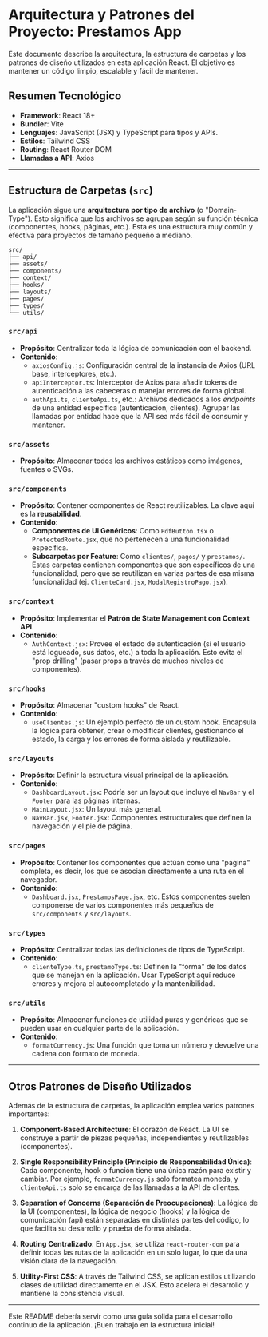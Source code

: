 # Arquitectura y Patrones del Proyecto: Prestamos App

Este documento describe la arquitectura, la estructura de carpetas y los patrones de diseño utilizados en esta aplicación React. El objetivo es mantener un código limpio, escalable y fácil de mantener.

## Resumen Tecnológico

- **Framework**: React 18+
- **Bundler**: Vite
- **Lenguajes**: JavaScript (JSX) y TypeScript para tipos y APIs.
- **Estilos**: Tailwind CSS
- **Routing**: React Router DOM
- **Llamadas a API**: Axios

---

## Estructura de Carpetas (`src`)

La aplicación sigue una **arquitectura por tipo de archivo** (o "Domain-Type"). Esto significa que los archivos se agrupan según su función técnica (componentes, hooks, páginas, etc.). Esta es una estructura muy común y efectiva para proyectos de tamaño pequeño a mediano.

```
src/
├── api/
├── assets/
├── components/
├── context/
├── hooks/
├── layouts/
├── pages/
├── types/
└── utils/
```

### `src/api`

- **Propósito**: Centralizar toda la lógica de comunicación con el backend.
- **Contenido**:
    - `axiosConfig.js`: Configuración central de la instancia de Axios (URL base, interceptores, etc.).
    - `apiInterceptor.ts`: Interceptor de Axios para añadir tokens de autenticación a las cabeceras o manejar errores de forma global.
    - `authApi.ts`, `clienteApi.ts`, etc.: Archivos dedicados a los *endpoints* de una entidad específica (autenticación, clientes). Agrupar las llamadas por entidad hace que la API sea más fácil de consumir y mantener.

### `src/assets`

- **Propósito**: Almacenar todos los archivos estáticos como imágenes, fuentes o SVGs.

### `src/components`

- **Propósito**: Contener componentes de React reutilizables. La clave aquí es la **reusabilidad**.
- **Contenido**:
    - **Componentes de UI Genéricos**: Como `PdfButton.tsx` o `ProtectedRoute.jsx`, que no pertenecen a una funcionalidad específica.
    - **Subcarpetas por Feature**: Como `clientes/`, `pagos/` y `prestamos/`. Estas carpetas contienen componentes que son específicos de una funcionalidad, pero que se reutilizan en varias partes de esa misma funcionalidad (ej. `ClienteCard.jsx`, `ModalRegistroPago.jsx`).

### `src/context`

- **Propósito**: Implementar el **Patrón de State Management con Context API**.
- **Contenido**:
    - `AuthContext.jsx`: Provee el estado de autenticación (si el usuario está logueado, sus datos, etc.) a toda la aplicación. Esto evita el "prop drilling" (pasar props a través de muchos niveles de componentes).

### `src/hooks`

- **Propósito**: Almacenar "custom hooks" de React.
- **Contenido**:
    - `useClientes.js`: Un ejemplo perfecto de un custom hook. Encapsula la lógica para obtener, crear o modificar clientes, gestionando el estado, la carga y los errores de forma aislada y reutilizable.

### `src/layouts`

- **Propósito**: Definir la estructura visual principal de la aplicación.
- **Contenido**:
    - `DashboardLayout.jsx`: Podría ser un layout que incluye el `NavBar` y el `Footer` para las páginas internas.
    - `MainLayout.jsx`: Un layout más general.
    - `NavBar.jsx`, `Footer.jsx`: Componentes estructurales que definen la navegación y el pie de página.

### `src/pages`

- **Propósito**: Contener los componentes que actúan como una "página" completa, es decir, los que se asocian directamente a una ruta en el navegador.
- **Contenido**:
    - `Dashboard.jsx`, `PrestamosPage.jsx`, etc. Estos componentes suelen componerse de varios componentes más pequeños de `src/components` y `src/layouts`.

### `src/types`

- **Propósito**: Centralizar todas las definiciones de tipos de TypeScript.
- **Contenido**:
    - `clienteType.ts`, `prestamoType.ts`: Definen la "forma" de los datos que se manejan en la aplicación. Usar TypeScript aquí reduce errores y mejora el autocompletado y la mantenibilidad.

### `src/utils`

- **Propósito**: Almacenar funciones de utilidad puras y genéricas que se pueden usar en cualquier parte de la aplicación.
- **Contenido**:
    - `formatCurrency.js`: Una función que toma un número y devuelve una cadena con formato de moneda.

---

## Otros Patrones de Diseño Utilizados

Además de la estructura de carpetas, la aplicación emplea varios patrones importantes:

1.  **Component-Based Architecture**: El corazón de React. La UI se construye a partir de piezas pequeñas, independientes y reutilizables (componentes).

2.  **Single Responsibility Principle (Principio de Responsabilidad Única)**: Cada componente, hook o función tiene una única razón para existir y cambiar. Por ejemplo, `formatCurrency.js` solo formatea moneda, y `clienteApi.ts` solo se encarga de las llamadas a la API de clientes.

3.  **Separation of Concerns (Separación de Preocupaciones)**: La lógica de la UI (componentes), la lógica de negocio (hooks) y la lógica de comunicación (api) están separadas en distintas partes del código, lo que facilita su desarrollo y prueba de forma aislada.

4.  **Routing Centralizado**: En `App.jsx`, se utiliza `react-router-dom` para definir todas las rutas de la aplicación en un solo lugar, lo que da una visión clara de la navegación.

5.  **Utility-First CSS**: A través de Tailwind CSS, se aplican estilos utilizando clases de utilidad directamente en el JSX. Esto acelera el desarrollo y mantiene la consistencia visual.

---

Este README debería servir como una guía sólida para el desarrollo continuo de la aplicación. ¡Buen trabajo en la estructura inicial!